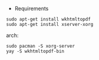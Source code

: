 - Requirements 
```
sudo apt-get install wkhtmltopdf
sudo apt-get install xserver-xorg
```


arch:
```
sudo pacman -S xorg-server
yay -S wkhtmltopdf-bin
```
